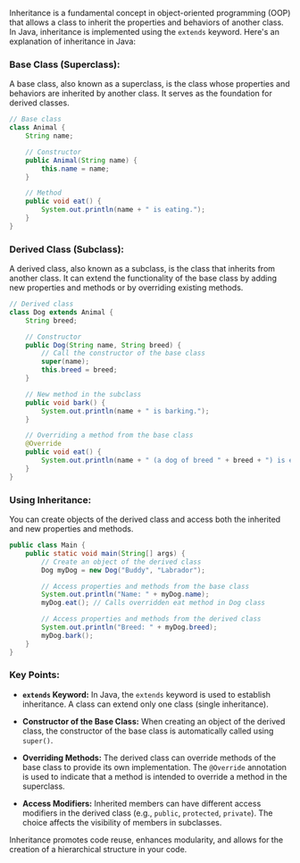 Inheritance is a fundamental concept in object-oriented programming (OOP) that allows a class to inherit the properties and behaviors of another class. In Java, inheritance is implemented using the `extends` keyword. Here's an explanation of inheritance in Java:

### Base Class (Superclass):

A base class, also known as a superclass, is the class whose properties and behaviors are inherited by another class. It serves as the foundation for derived classes.

```java
// Base class
class Animal {
    String name;

    // Constructor
    public Animal(String name) {
        this.name = name;
    }

    // Method
    public void eat() {
        System.out.println(name + " is eating.");
    }
}
```

### Derived Class (Subclass):

A derived class, also known as a subclass, is the class that inherits from another class. It can extend the functionality of the base class by adding new properties and methods or by overriding existing methods.

```java
// Derived class
class Dog extends Animal {
    String breed;

    // Constructor
    public Dog(String name, String breed) {
        // Call the constructor of the base class
        super(name);
        this.breed = breed;
    }

    // New method in the subclass
    public void bark() {
        System.out.println(name + " is barking.");
    }

    // Overriding a method from the base class
    @Override
    public void eat() {
        System.out.println(name + " (a dog of breed " + breed + ") is eating.");
    }
}
```

### Using Inheritance:

You can create objects of the derived class and access both the inherited and new properties and methods.

```java
public class Main {
    public static void main(String[] args) {
        // Create an object of the derived class
        Dog myDog = new Dog("Buddy", "Labrador");

        // Access properties and methods from the base class
        System.out.println("Name: " + myDog.name);
        myDog.eat(); // Calls overridden eat method in Dog class

        // Access properties and methods from the derived class
        System.out.println("Breed: " + myDog.breed);
        myDog.bark();
    }
}
```

### Key Points:

- **`extends` Keyword:** In Java, the `extends` keyword is used to establish inheritance. A class can extend only one class (single inheritance).
  
- **Constructor of the Base Class:** When creating an object of the derived class, the constructor of the base class is automatically called using `super()`.

- **Overriding Methods:** The derived class can override methods of the base class to provide its own implementation. The `@Override` annotation is used to indicate that a method is intended to override a method in the superclass.

- **Access Modifiers:** Inherited members can have different access modifiers in the derived class (e.g., `public`, `protected`, `private`). The choice affects the visibility of members in subclasses.

Inheritance promotes code reuse, enhances modularity, and allows for the creation of a hierarchical structure in your code.